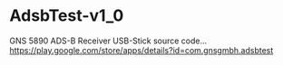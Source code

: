 # AdsbTest-v1_0
GNS 5890 ADS-B Receiver USB-Stick source code... https://play.google.com/store/apps/details?id=com.gnsgmbh.adsbtest
